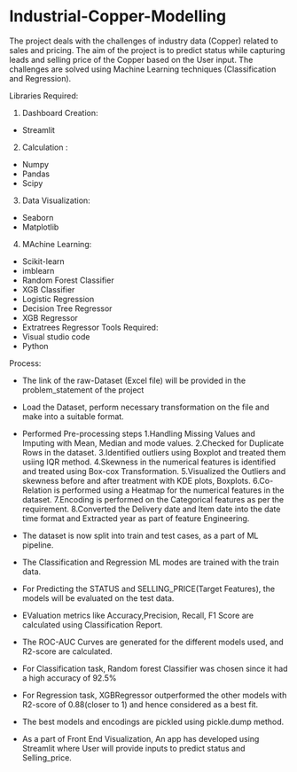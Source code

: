 # Industrial-Copper-Modelling
The project deals with the challenges of industry data (Copper) related to sales and pricing. The aim of the project is to predict status while capturing leads and selling price of the Copper based on the User input. The challenges are solved using Machine Learning techniques (Classification and Regression).

Libraries Required:
1. Dashboard Creation:
* Streamlit
2. Calculation :
* Numpy
* Pandas
* Scipy
3. Data Visualization:
* Seaborn
* Matplotlib
4. MAchine Learning:
* Scikit-learn
* imblearn
* Random Forest Classifier
* XGB Classifier
* Logistic Regression
* Decision Tree Regressor
* XGB Regressor
* Extratrees Regressor
Tools Required:
* Visual studio code
* Python  

Process:
* The link of the raw-Dataset (Excel file) will be provided in  the problem_statement of the project
* Load the Dataset, perform necessary transformation on the file and make into a suitable format.
* Performed Pre-processing steps
    1.Handling Missing Values and Imputing with Mean, Median and mode values.
    2.Checked for Duplicate Rows in the dataset.
    3.Identified outliers using Boxplot and treated them usiing IQR method.
    4.Skewness in the numerical features is identified and treated using Box-cox Transformation.
    5.Visualized the Outliers and skewness before and after treatment with KDE plots, Boxplots.
    6.Co-Relation is performed using a Heatmap for the numerical features in the dataset.
    7.Encoding is performed on the Categorical features as per the requirement.
    8.Converted the Delivery date and Item date into the date time format and Extracted year as part of feature Engineering.
    
* The dataset is now split into train and test cases, as a part of ML pipeline.
* The Classification and Regression ML modes are trained with the train data.
* For Predicting the STATUS and SELLING_PRICE(Target Features), the models will be evaluated on the test data.
* EValuation metrics like Accuracy,Precision, Recall, F1 Score are calculated using Classification Report.
* The ROC-AUC Curves are generated for the different models used, and R2-score are calculated.
* For Classification task, Random forest Classifier was chosen since it had a high accuracy of 92.5%
* For Regression task, XGBRegressor outperformed the other models with R2-score of 0.88(closer to 1) and hence considered as a best fit.
* The best models and encodings are pickled using pickle.dump method. 
* As a part of Front End Visualization, An app has developed using Streamlit where User will provide inputs to predict status and Selling_price.



  
